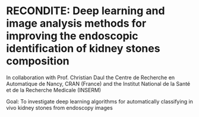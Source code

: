 # RECONDITE: Deep learning and image analysis methods for improving the endoscopic identification of kidney stones composition

In collaboration with Prof. Christian Daul the Centre de Recherche en Automatique de Nancy, CRAN (France) and the Institut National de la Santé et de la Recherche Medicale (INSERM)

Goal: To investigate deep learning algorithms for automatically classifying in vivo kidney stones from endoscopy images

